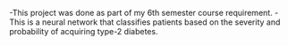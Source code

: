 -This project was done as part of my 6th semester course requirement.
-This is a neural network that classifies patients based on the severity and probability of acquiring type-2 diabetes.
